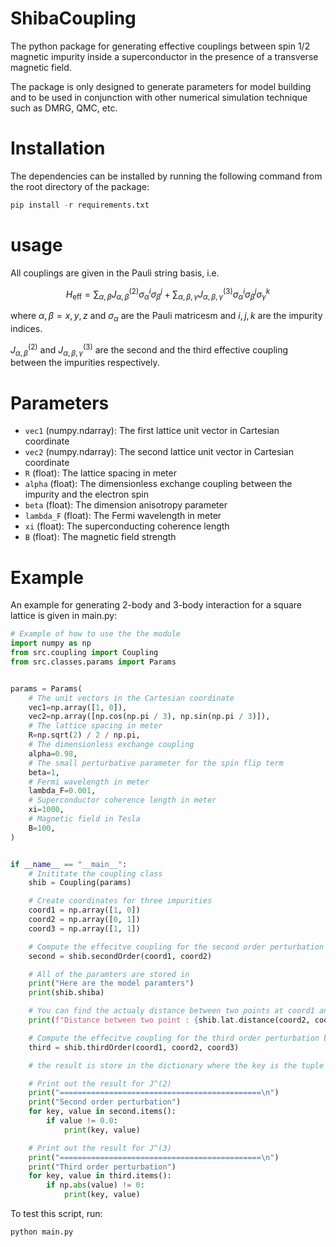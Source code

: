 # ShibaCoupling

The python package for generating effective couplings between spin 1/2 magnetic impurity inside a superconductor in the presence of a transverse magnetic field.

The package is only designed to generate parameters for model building and to be used in conjunction with other numerical simulation technique such as DMRG, QMC, etc.


# Installation 

The dependencies can be installed by running the following command from the root directory of the package:

```python
pip install -r requirements.txt
```

# usage

All couplings are given in the Pauli string basis, i.e.

```math
H_{\text{eff}} = \sum_{\alpha, \beta} J_{\alpha, \beta}^{(2)} \sigma_{\alpha}^i \sigma_{\beta}^j
+ \sum_{\alpha, \beta, \gamma} J_{\alpha, \beta, \gamma}^{(3)} \sigma_{\alpha}^i \sigma_{\beta}^j \sigma_{\gamma}^k
```

where $\alpha, \beta = x, y, z$ and $\sigma_{\alpha}$ are the Pauli matricesm and $i,j,k$ are the impurity indices.

$J_{\alpha, \beta}^{(2)}$ and $J_{\alpha, \beta, \gamma}^{(3)}$ are the second and the third effective coupling between the impurities respectively.

# Parameters

- `vec1` (numpy.ndarray): The first lattice unit vector in Cartesian coordinate
- `vec2` (numpy.ndarray): The second lattice unit vector in Cartesian coordinate
- `R` (float): The lattice spacing in meter
- `alpha` (float): The dimensionless exchange coupling between the impurity and the electron spin
- `beta` (float): The dimension anisotropy parameter 
- `lambda_F` (float): The Fermi wavelength in meter 
- `xi` (float): The superconducting coherence length
- `B` (float): The magnetic field strength

# Example


An example for generating 2-body and 3-body interaction for a square lattice is given in main.py: 

```python
# Example of how to use the the module
import numpy as np
from src.coupling import Coupling
from src.classes.params import Params


params = Params(
    # The unit vectors in the Cartesian coordinate
    vec1=np.array([1, 0]),
    vec2=np.array([np.cos(np.pi / 3), np.sin(np.pi / 3)]),
    # The lattice spacing in meter
    R=np.sqrt(2) / 2 / np.pi,
    # The dimensionless exchange coupling
    alpha=0.98,
    # The small perturbative parameter for the spin flip term
    beta=1,
    # Fermi wavelength in meter
    lambda_F=0.001,
    # Superconductor coherence length in meter
    xi=1000,
    # Magnetic field in Tesla
    B=100,
)


if __name__ == "__main__":
    # Inititate the coupling class
    shib = Coupling(params)

    # Create coordinates for three impurities
    coord1 = np.array([1, 0])
    coord2 = np.array([0, 1])
    coord3 = np.array([1, 1])

    # Compute the effecitve coupling for the second order perturbation between impurities at coordinate (1,0) and (0,0)
    second = shib.secondOrder(coord1, coord2)

    # All of the paramters are stored in
    print("Here are the model paramters")
    print(shib.shiba)

    # You can find the actualy distance between two points at coord1 and coord2
    print(f"Distance between two point : {shib.lat.distance(coord2, coord2)}\n")

    # Compute the effecitve coupling for the third order perturbation between impurities at coordinate (0,1), (0, 1), and (1,1)
    third = shib.thirdOrder(coord1, coord2, coord3)

    # the result is store in the dictionary where the key is the tuple of pauli string e.g. (0,0,1) = IIX, (1,2,3) = XYZ

    # Print out the result for J^(2)
    print("=============================================\n")
    print("Second order perturbation")
    for key, value in second.items():
        if value != 0.0:
            print(key, value)

    # Print out the result for J^(3)
    print("=============================================\n")
    print("Third order perturbation")
    for key, value in third.items():
        if np.abs(value) != 0:
            print(key, value)
```

To test this script, run:

```python
python main.py
```

